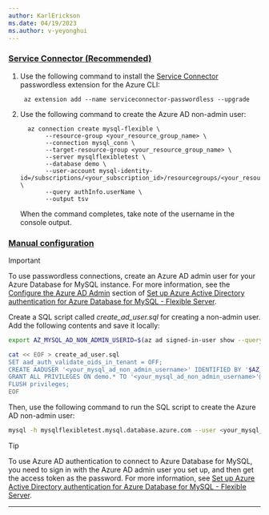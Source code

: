 ```yaml
---
author: KarlErickson
ms.date: 04/19/2023
ms.author: v-yeyonghui
---
```


### [Service Connector (Recommended)](#tab/service-connector)

1. Use the following command to install the [Service Connector](/azure/service-connector/overview) passwordless extension for the Azure CLI:

   ```azurecli
    az extension add --name serviceconnector-passwordless --upgrade
   ```

1. Use the following command to create the Azure AD non-admin user:

   ```azurecli
     az connection create mysql-flexible \
          --resource-group <your_resource_group_name> \
          --connection mysql_conn \
          --target-resource-group <your_resource_group_name> \
          --server mysqlflexibletest \
          --database demo \
          --user-account mysql-identity-id=/subscriptions/<your_subscription_id>/resourcegroups/<your_resource_group_name>/providers/Microsoft.ManagedIdentity/userAssignedIdentities/<your_user_assigned_managed_identity_name> \
          --query authInfo.userName \
          --output tsv
    ```

   When the command completes, take note of the username in the console output.

### [Manual configuration](#tab/manual)

> [!IMPORTANT]
> To use passwordless connections, create an Azure AD admin user for your Azure Database for MySQL instance. For more information, see the [Configure the Azure AD Admin](/azure/mysql/flexible-server/how-to-azure-ad#configure-the-azure-ad-admin) section of [Set up Azure Active Directory authentication for Azure Database for MySQL - Flexible Server](/azure/mysql/flexible-server/how-to-azure-ad).

Create a SQL script called *create_ad_user.sql* for creating a non-admin user. Add the following contents and save it locally:

```bash
export AZ_MYSQL_AD_NON_ADMIN_USERID=$(az ad signed-in-user show --query id --output tsv)

cat << EOF > create_ad_user.sql
SET aad_auth_validate_oids_in_tenant = OFF;
CREATE AADUSER '<your_mysql_ad_non_admin_username>' IDENTIFIED BY '$AZ_MYSQL_AD_NON_ADMIN_USERID';
GRANT ALL PRIVILEGES ON demo.* TO '<your_mysql_ad_non_admin_username>'@'%';
FLUSH privileges;
EOF
```

Then, use the following command to run the SQL script to create the Azure AD non-admin user:

```bash
mysql -h mysqlflexibletest.mysql.database.azure.com --user <your_mysql_ad_admin_username> --enable-cleartext-plugin --password=$(az account get-access-token --resource-type oss-rdbms --output tsv --query accessToken) < create_ad_user.sql
```

> [!TIP]
> To use Azure AD authentication to connect to Azure Database for MySQL, you need to sign in with the Azure AD admin user you set up, and then get the access token as the password. For more information, see [Set up Azure Active Directory authentication for Azure Database for MySQL - Flexible Server](/azure/mysql/flexible-server/how-to-azure-ad).

---
